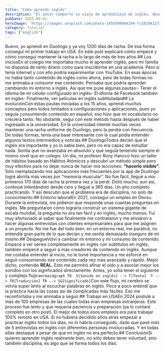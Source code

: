 ```yaml
---
title: "Cómo aprendí inglés"
description: "El autor comparte su viaje de aprendizaje de inglés, desde sus inicios con Duolingo y el cambio de entorno a inglés, hasta conseguir un trabajo en USA. Explica cómo la disciplina y la exposición a contenido real fueron claves para superar desafíos y alcanzar sus metas laborales. Este post detalla su método y evolución a lo largo de más de tres años de práctica constante."
pubDate: 2025-09-01
heroImage: 'https://images.unsplash.com/photo-1455540904194-fc101941273a?ixlib=rb-4.1.0&q=85&fm=jpg&crop=entropy&cs=srgb'
category: Tutorial
tags: ["english"]
---
```


Bueno, yo aprendí en Duolingo y ya voy 1200 días de racha. De esa forma conseguí mi primer trabajo en USA. En este post explicaré cómo empecé y cómo conseguí mantener la racha a lo largo de más de tres años.## Los iniciosEn el colegio me importaba mucho el aprender inglés, pero mi familia no disponía de tanto dinero como para inscribirme en una academia. Pero si tenía internet y con ello podría experimentar con YouTube. En esas épocas no había tanto contenido de inglés como ahora, pero de todas formas no me animaba a consumir ese contenido. Pensaba que podría aprender cambiando mi entorno a inglés. Así que me puse algunas pautas:- Tener el idioma de mi celular configurado en inglés- El idioma de Facebook también en inglés- Finalmente, ver películas en inglés subtituladas## La evoluciónCon estas pautas iniciadas a los 15 años, aprendí muchos conceptos pero todos limitados a configuraciones y aplicaciones, pues yo seguía consumiendo contenido en español, eso hizo que mi vocabulario no creciera tanto. No obstante, seguí con este método hasta después de haber ingresado a la universidad. En la universidad intenté muchas veces mantener una racha uniforme de Duolingo, pero la perdía con frecuencia. De todas formas, tenía una base interesante con la cual podía entender algunos textos intermedios y noticias.## DuolingoTodos decían que el inglés era importante y yo lo sabía bien, pero no era capaz de estudiar nada. Sentía que no avanzaba en absoluto y que seguía teniendo siempre el mismo nivel que en colegio. Un día, mi profesor Rony Hancco hizo un taller de hábitos basado en Hábitos Atómicos y descubrí un método simple pero muy efectivo para no dejar nunca de hacer mis lecciones: **“hacerlo visible”.** Sólo reemplazando mis aplicaciones más frecuentes por la app de Duolingo logré abrirla más veces por “memoria muscular”. No fue fácil, llegué a mis primeros 170 días de racha la primera vez y la perdí. Dolió mucho; aun así, continué intentándolo desde cero y llegué a 365 días. Un año completo practicando. Y así descubrí que el problema era de disciplina, no solo de conocimiento.## Entorno laboralEn 2021, conseguí un empleo en Devsu. Durante la entrevista, me pidieron que responda unas cuantas preguntas en inglés. Me preguntaron cómo lograría construir un sistema gigante de escala mundial, la pregunta no era tan fácil y en inglés, mucho menos. Fui muy afortunado al saber que finalmente me contrataron y me enviaron a hacer algunas entrevistas con clientes empresariales para que me asignen a un proyecto. No me fue del todo bien: en un entorno real, me paralicé, no entendía gran parte de lo que decían y me sentía demasiado inseguro de mí mismo.## DespegueVolví a cambiar mi entorno y mi consumo de contenido. Empecé a ver series completamente en inglés con subtítulos en inglés, también empecé a seguir a más creadores de contenido en inglés. Aunque me costaba entender al inicio, no le tomé importancia y me esforcé en seguir consumiendo ese contenido cada vez más avanzado y rápido. Mejor dicho, contenido **REAL.** Esto me permitió afinar el oído y a asociar mejor los sonidos con los significados directamente. Antes, yo solía tener el siguiente y complejo flujo:```mermaidgraph TD  S[Sonido en inglés] --> T[Texto]  T --> TR[Traducción] TR --> SG[Significado]```Con este flujo, mi cerebro se volvía super lento al escuchar palabras en inglés. Poco a poco entendí que la práctica hacia las cosas así de complicadas más fáciles. Eso me reconfortaba y me animaba a seguir.## Trabajo en USAEn 2024 postulé a más de 100 empresas de las cuales todas eran empresas extranjeras. Este proceso fue lento y que requería paciencia y preparación (ya lo contaré completo en otro post). El mejor de todos esos empleos era para trabajar 100% remoto en USA. Si no hubiera decidido años atrás empezar a practicar inglés todos los días, no lo habría conseguido, dado que pasé más de 5 entrevistas en inglés con diferentes personas involucradas. Y en todas ellas destaqué a pesar de que mi inglés no era perfecto.## ConclusiónSi quieres aprender inglés realmente bien, no sólo debes tener voluntad, sino también disciplina, es algo que se forma todos los días.